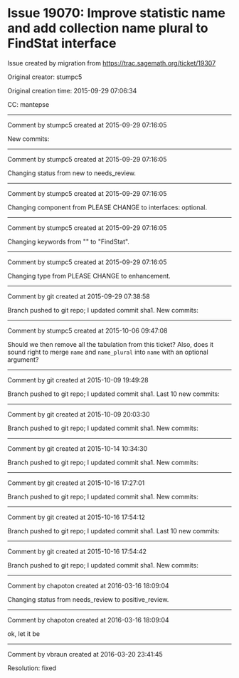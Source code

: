 # Issue 19070: Improve statistic name and add collection name plural to FindStat interface

Issue created by migration from https://trac.sagemath.org/ticket/19307

Original creator: stumpc5

Original creation time: 2015-09-29 07:06:34

CC:  mantepse




---

Comment by stumpc5 created at 2015-09-29 07:16:05

New commits:


---

Comment by stumpc5 created at 2015-09-29 07:16:05

Changing status from new to needs_review.


---

Comment by stumpc5 created at 2015-09-29 07:16:05

Changing component from PLEASE CHANGE to interfaces: optional.


---

Comment by stumpc5 created at 2015-09-29 07:16:05

Changing keywords from "" to "FindStat".


---

Comment by stumpc5 created at 2015-09-29 07:16:05

Changing type from PLEASE CHANGE to enhancement.


---

Comment by git created at 2015-09-29 07:38:58

Branch pushed to git repo; I updated commit sha1. New commits:


---

Comment by stumpc5 created at 2015-10-06 09:47:08

Should we then remove all the tabulation from this ticket? Also, does it sound right to merge `name` and `name_plural` into `name` with an optional argument?


---

Comment by git created at 2015-10-09 19:49:28

Branch pushed to git repo; I updated commit sha1. Last 10 new commits:


---

Comment by git created at 2015-10-09 20:03:30

Branch pushed to git repo; I updated commit sha1. New commits:


---

Comment by git created at 2015-10-14 10:34:30

Branch pushed to git repo; I updated commit sha1. New commits:


---

Comment by git created at 2015-10-16 17:27:01

Branch pushed to git repo; I updated commit sha1. New commits:


---

Comment by git created at 2015-10-16 17:54:12

Branch pushed to git repo; I updated commit sha1. Last 10 new commits:


---

Comment by git created at 2015-10-16 17:54:42

Branch pushed to git repo; I updated commit sha1. New commits:


---

Comment by chapoton created at 2016-03-16 18:09:04

Changing status from needs_review to positive_review.


---

Comment by chapoton created at 2016-03-16 18:09:04

ok, let it be


---

Comment by vbraun created at 2016-03-20 23:41:45

Resolution: fixed
